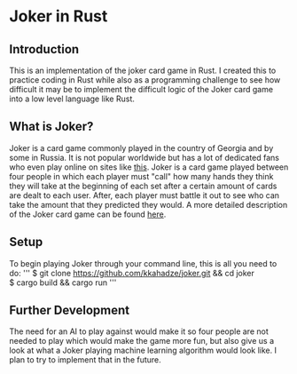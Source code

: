 # Joker in Rust
## Introduction 
This is an implementation of the joker card game in Rust. I created this to practice coding in Rust while also as a programming challenge to see how difficult it may be to implement the difficult logic of the Joker card game into a low level language like Rust.
## What is Joker?
Joker is a card game commonly played in the country of Georgia and by some in Russia. It is not popular worldwide but has a lot of dedicated fans who even play
online on sites like [this](https://www.jok.ge). Joker is a card game played between four people in which each player must "call" how many hands they think they will take at the beginning of each set after a certain amount of cards are dealt to each user. After, each player must battle it out to see who can take the amount that they predicted they would. A more detailed description of the Joker card game can be found [here](https://www.pagat.com/exact/joker.html).
## Setup
To begin playing Joker through your command line, this is all you need to do:
'''
$ git clone https://github.com/kkahadze/joker.git && cd joker  
$ cargo build && cargo run
'''
## Further Development
The need for an AI to play against would make it so four people are not needed to play which would make the game more fun, but also give us a look at what a Joker playing machine learning algorithm would look like. I plan to try to implement that in the future.
